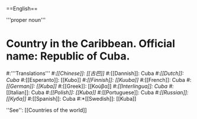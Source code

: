 ==English==

'''proper noun'''

# Country in the Caribbean. Official name: Republic of Cuba.
#:'''Translations'''
#:*[[Chinese]]: [[古巴]]
#:*[[Dannish]]: Cuba
#:*[[Dutch]]: Cuba
#:*[[Esperanto]]: [[Kubo]]
#:*[[Finnish]]: [[Kuuba]]
#:*[[French]]: Cuba
#:*[[German]]: [[Kuba]]
#:*[[Greek]]: [[Κούβα]]
#:*[[Interlingua]]: Cuba
#:*[[Italian]]: Cuba
#:*[[Polish]]: [[Kuba]]
#:*[[Portuguese]]: Cuba
#:*[[Russian]]: [[Куба]]
#:*[[Spanish]]: Cuba
#:*[[Swedish]]: [[Kuba]]

''See'': [[Countries of the world]]